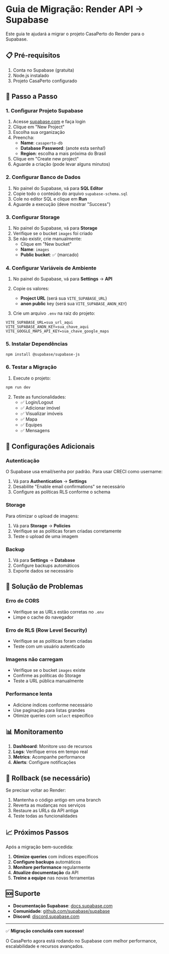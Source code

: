 # Guia de Migração: Render API → Supabase

Este guia te ajudará a migrar o projeto CasaPerto do Render para o Supabase.

## 📋 Pré-requisitos

1. Conta no Supabase (gratuita)
2. Node.js instalado
3. Projeto CasaPerto configurado

## 🚀 Passo a Passo

### 1. Configurar Projeto Supabase

1. Acesse [supabase.com](https://supabase.com) e faça login
2. Clique em "New Project"
3. Escolha sua organização
4. Preencha:
   - **Name**: `casaperto-db`
   - **Database Password**: (anote esta senha!)
   - **Region**: escolha a mais próxima do Brasil
5. Clique em "Create new project"
6. Aguarde a criação (pode levar alguns minutos)

### 2. Configurar Banco de Dados

1. No painel do Supabase, vá para **SQL Editor**
2. Copie todo o conteúdo do arquivo `supabase-schema.sql`
3. Cole no editor SQL e clique em **Run**
4. Aguarde a execução (deve mostrar "Success")

### 3. Configurar Storage

1. No painel do Supabase, vá para **Storage**
2. Verifique se o bucket `images` foi criado
3. Se não existir, crie manualmente:
   - Clique em "New bucket"
   - **Name**: `images`
   - **Public bucket**: ✅ (marcado)

### 4. Configurar Variáveis de Ambiente

1. No painel do Supabase, vá para **Settings** → **API**
2. Copie os valores:
   - **Project URL** (será sua `VITE_SUPABASE_URL`)
   - **anon public** key (será sua `VITE_SUPABASE_ANON_KEY`)

3. Crie um arquivo `.env` na raiz do projeto:
```env
VITE_SUPABASE_URL=sua_url_aqui
VITE_SUPABASE_ANON_KEY=sua_chave_aqui
VITE_GOOGLE_MAPS_API_KEY=sua_chave_google_maps
```

### 5. Instalar Dependências

```bash
npm install @supabase/supabase-js
```

### 6. Testar a Migração

1. Execute o projeto:
```bash
npm run dev
```

2. Teste as funcionalidades:
   - ✅ Login/Logout
   - ✅ Adicionar imóvel
   - ✅ Visualizar imóveis
   - ✅ Mapa
   - ✅ Equipes
   - ✅ Mensagens

## 🔧 Configurações Adicionais

### Autenticação

O Supabase usa email/senha por padrão. Para usar CRECI como username:

1. Vá para **Authentication** → **Settings**
2. Desabilite "Enable email confirmations" se necessário
3. Configure as políticas RLS conforme o schema

### Storage

Para otimizar o upload de imagens:

1. Vá para **Storage** → **Policies**
2. Verifique se as políticas foram criadas corretamente
3. Teste o upload de uma imagem

### Backup

1. Vá para **Settings** → **Database**
2. Configure backups automáticos
3. Exporte dados se necessário

## 🐛 Solução de Problemas

### Erro de CORS
- Verifique se as URLs estão corretas no `.env`
- Limpe o cache do navegador

### Erro de RLS (Row Level Security)
- Verifique se as políticas foram criadas
- Teste com um usuário autenticado

### Imagens não carregam
- Verifique se o bucket `images` existe
- Confirme as políticas do Storage
- Teste a URL pública manualmente

### Performance lenta
- Adicione índices conforme necessário
- Use paginação para listas grandes
- Otimize queries com `select` específico

## 📊 Monitoramento

1. **Dashboard**: Monitore uso de recursos
2. **Logs**: Verifique erros em tempo real
3. **Metrics**: Acompanhe performance
4. **Alerts**: Configure notificações

## 🔄 Rollback (se necessário)

Se precisar voltar ao Render:

1. Mantenha o código antigo em uma branch
2. Reverta as mudanças nos serviços
3. Restaure as URLs da API antiga
4. Teste todas as funcionalidades

## 📈 Próximos Passos

Após a migração bem-sucedida:

1. **Otimize queries** com índices específicos
2. **Configure backups** automáticos
3. **Monitore performance** regularmente
4. **Atualize documentação** da API
5. **Treine a equipe** nas novas ferramentas

## 🆘 Suporte

- **Documentação Supabase**: [docs.supabase.com](https://docs.supabase.com)
- **Comunidade**: [github.com/supabase/supabase](https://github.com/supabase/supabase)
- **Discord**: [discord.supabase.com](https://discord.supabase.com)

---

✅ **Migração concluída com sucesso!**

O CasaPerto agora está rodando no Supabase com melhor performance, escalabilidade e recursos avançados.
